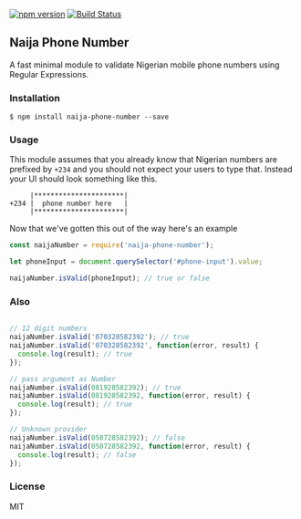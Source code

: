 [![npm version](https://badge.fury.io/js/naija-phone-number.svg)](https://badge.fury.io/js/naija-phone-number) [![Build Status](https://travis-ci.org/Udokah/naija-phone-number.svg?branch=master)](https://travis-ci.org/Udokah/naija-phone-number)

## Naija Phone Number
A fast minimal module to validate Nigerian mobile phone numbers using Regular Expressions.

### Installation
```
$ npm install naija-phone-number --save
```

### Usage

This module assumes that you already know that Nigerian numbers
are prefixed by `+234` and you should not expect your users to type that. Instead your UI should look something like this.

```
     |**********************|
+234 |  phone number here   |
     |**********************|
```

Now that we've gotten this out of the way here's an example

```js
const naijaNumber = require('naija-phone-number');

let phoneInput = document.querySelector('#phone-input').value;

naijaNumber.isValid(phoneInput); // true or false
```

### Also

```js

// 12 digit numbers
naijaNumber.isValid('070328582392'); // true
naijaNumber.isValid('070328582392', function(error, result) {
  console.log(result); // true
});

// pass argument as Number
naijaNumber.isValid(081928582392); // true
naijaNumber.isValid(081928582392, function(error, result) {
  console.log(result); // true
});

// Unknown provider
naijaNumber.isValid(050728582392); // false
naijaNumber.isValid(050728582392, function(error, result) {
  console.log(result); // false
});
```

### License

MIT
